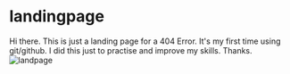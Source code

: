 # landingpage

Hi there. This is just a landing page for a 404 Error. It's my first time using git/github. I did this just to practise and improve my skills. Thanks.
![landpage](https://user-images.githubusercontent.com/105467049/218897641-c64ccde4-f66a-464c-8c38-d85a86bdcb23.png)
